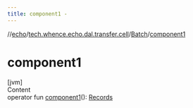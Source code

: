 ```yaml
---
title: component1 -
---
```

//[echo](../../index.md)/[tech.whence.echo.dal.transfer.cell](../index.md)/[Batch](index.md)/[component1](component1.md)



# component1  
[jvm]  
Content  
operator fun [component1](component1.md)(): [Records](../../tech.whence.echo.dal.entity/index.md#tech.whence.echo.dal.entity/Records///PointingToDeclaration/)  



